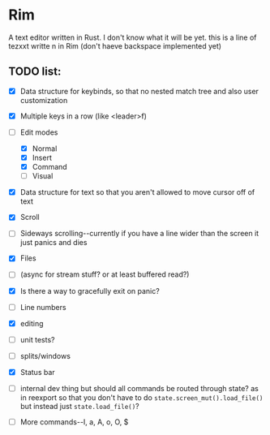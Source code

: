 # Rim

A text editor written in Rust. I don't know what it will be yet.
this is a line of tezxxt writte n in Rim (don't haeve backspace implemented yet)

## TODO list:
- [x] Data structure for keybinds, so that no nested match tree and also user customization
- [x] Multiple keys in a row (like \<leader\>f)
- [ ] Edit modes
    - [x] Normal
    - [x] Insert
    - [x] Command
    - [ ] Visual
- [x] Data structure for text so that you aren't allowed to move cursor off of text
- [x] Scroll
- [ ] Sideways scrolling--currently if you have a line wider than the screen it just panics and dies
- [x] Files
- [ ] (async for stream stuff? or at least buffered read?)
- [x] Is there a way to gracefully exit on panic?
- [ ] Line numbers
- [x] editing
- [ ] unit tests?
- [ ] splits/windows
- [x] Status bar
- [ ] internal dev thing but should all commands be routed through state? as in
  reexport so that you don't have to do `state.screen_mut().load_file()` but
  instead just `state.load_file()`?
- [ ] More commands--I, a, A, o, O, $

